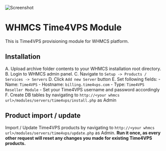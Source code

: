 ![Screenshot](https://github.com/mahfuzreham/Time4VPS/assets/78415545/c537c477-f195-4dd4-ab17-3017064b0aaa)


# WHMCS Time4VPS Module  
  
This is Time4VPS provisioning module for WHMCS platform.   
  
## Installation  
  
 A. Upload archive folder contents to your WHMCS installation root directory.
 B. Login to WHMCS admin panel.
 C. Navigate to `Setup -> Products / Services -> Servers`
 D. Click `Add new Server` button
 E. Set following fields:
	- Name: `Time4VPS`
	- Hostname: `billing.time4vps.com`
	- Type: `Time4VPS Reseller Module`
	- Set your Time4VPS username and password accordingly
F. Create DB tables by navigating to `http://<your whmcs url>/modules/servers/time4vps/install.php` as Admin
  
## Product import / update
Import / Update Time4VPS products by navigating to `http://<your whmcs url>/modules/servers/time4vps/update.php` as Admin. **Run it once, as every other request will reset any changes you made for existing Time4VPS products.**
  

